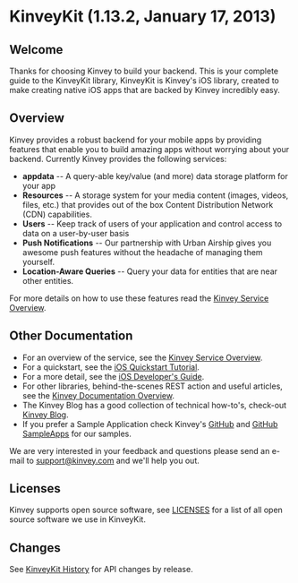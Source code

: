 KinveyKit (1.13.2, January 17, 2013)
==========

## Welcome

Thanks for choosing Kinvey to build your backend.  This is your complete guide to the KinveyKit library,
KinveyKit is Kinvey's iOS library, created to make creating native iOS apps that are backed by Kinvey
incredibly easy.

## Overview

Kinvey provides a robust backend for your mobile apps by providing features that enable
you to build amazing apps without worrying about your backend.  Currently Kinvey provides
the following services:

* __appdata__ -- A query-able key/value (and more) data storage platform for your app
* __Resources__ -- A storage system for your media content (images, videos, files, etc.) that
provides out of the box Content Distribution Network (CDN) capabilities.
* __Users__ --  Keep track of users of your application and control access to data on a user-by-user basis
* __Push Notifications__ -- Our partnership with Urban Airship gives you awesome push features without the headache of managing them yourself.
* __Location-Aware Queries__ -- Query your data for entities that are near other entities.

For more details on how to use these features read the [Kinvey Service Overview](http://docs.kinvey.com/service-overview.html).

## Other Documentation

* For an overview of the service, see the [Kinvey Service Overview](http://docs.kinvey.com/service-overview.html).
* For a quickstart, see the [iOS Quickstart Tutorial](http://docs.kinvey.com/ios-quickstart-tutorial.html).
* For a more detail, see the [iOS Developer's Guide](http://docs.kinvey.com/ios-developers-guide.html).
* For other libraries, behind-the-scenes REST action and useful articles, see the [Kinvey Documentation Overview](http://docs.kinvey.com/overview.html).
* The Kinvey Blog has a good collection of technical how-to's, check-out [Kinvey Blog](http://www.kinvey.com/blog).
* If you prefer a Sample Application check Kinvey's [GitHub](https://github.com/Kinvey) and [GitHub SampleApps](https://github.com/KinveyApps) for our samples.

We are very interested in your feedback and questions please send an e-mail to <support@kinvey.com> and we'll help you out.


## Licenses

Kinvey supports open source software, see [LICENSES](docs/LICENSES.html) for a list of all open source software we use in KinveyKit.

## Changes

See [KinveyKit History](docs/KinveyKit-History.html) for API changes by release.
